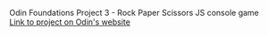 Odin Foundations Project 3 - Rock Paper Scissors JS console game\
[Link to project on Odin's website](https://www.theodinproject.com/lessons/foundations-rock-paper-scissors)
